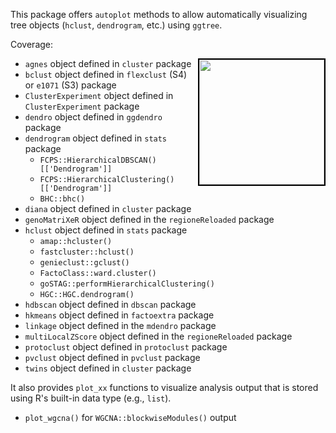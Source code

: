 This package offers `autoplot` methods to allow automatically visualizing tree objects (`hclust`, `dendrogram`, etc.) using `ggtree`. 




Coverage:

<a href="https://www.routledge.com/Data-Integration-Manipulation-and-Visualization-of-Phylogenetic-Trees/Yu/p/book/9781032233574"><img src="https://yulab-smu.top/treedata-book/9781032233574_cover_review.png" style="width:200px;border:2px solid black;" align="right"/></a>


+ `agnes` object defined in `cluster` package
+ `bclust` object defined in `flexclust` (S4) or `e1071` (S3) package
+ `ClusterExperiment` object defined in `ClusterExperiment` package
+ `dendro` object defined in `ggdendro` package
+ `dendrogram` object defined in `stats` package
    - `FCPS::HierarchicalDBSCAN()[['Dendrogram']]`
    - `FCPS::HierarchicalClustering()[['Dendrogram']]`
    - `BHC::bhc()`
+ `diana` object defined in `cluster` package
+ `genoMatriXeR` object defined in the `regioneReloaded` package
+ `hclust` object defined in `stats` package
    - `amap::hcluster()`
    - `fastcluster::hclust()`
    - `genieclust::gclust()` 
    - `FactoClass::ward.cluster()` 
    - `goSTAG::performHierarchicalClustering()`
    - `HGC::HGC.dendrogram()`
+ `hdbscan` object defined in `dbscan` package
+ `hkmeans` object defined in `factoextra` package
+ `linkage` object defined in the `mdendro` package
+ `multiLocalZScore` object defined in the `regioneReloaded` package
+ `protoclust` object defined in `protoclust` package
+ `pvclust` object defined in `pvclust` package
+ `twins` object defined in `cluster` package



It also provides `plot_xx` functions to visualize analysis output that is stored using R's built-in data type (e.g., `list`).

+ `plot_wgcna()` for `WGCNA::blockwiseModules()` output

